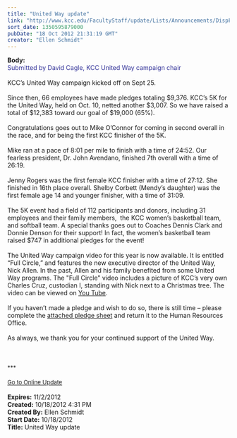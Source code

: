 ```yaml
---
title: "United Way update"
link: "http://www.kcc.edu/FacultyStaff/update/Lists/Announcements/DispForm.aspx?ID=859"
sort_date: 1350595879000
pubDate: "18 Oct 2012 21:31:19 GMT"
creator: "Ellen Schmidt"
---
```


<div><b>Body:</b> <div class="ExternalClass072BE85FFEC6490893E611ADFED6F252"><div><font color="#333399">Submitted by David Cagle, KCC United Way campaign chair</font></div>
<div> </div>
<div>KCC’s United Way campaign kicked off on Sept 25. </div>
<div> </div>
<div>Since then, 66 employees have made pledges totaling $9,376. KCC’s 5K for the United Way, held on Oct. 10, netted another $3,007. So we have raised a total of $12,383 toward our goal of $19,000 (65%).</div>
<div> </div>
<div>Congratulations goes out to Mike O’Connor for coming in second overall in the race, and for being the first KCC finisher of the 5K.</div>
<div> </div>
<div>Mike ran at a pace of 8:01 per mile to finish with a time of 24:52. Our fearless president, Dr. John Avendano, finished 7th overall with a time of 26:19.</div>
<div> </div>
<div>Jenny Rogers was the first female KCC finisher with a time of 27:12. She finished in 16th place overall. Shelby Corbett (Mendy’s daughter) was the first female age 14 and younger finisher, with a time of 31:09.</div>
<div> </div>
<div>The 5K event had a field of 112 participants and donors, including 31 employees and their family members,  the KCC women’s basketball team, and softball team. A special thanks goes out to Coaches Dennis Clark and Donnie Denson for their support! In fact, the women’s basketball team raised $747 in additional pledges for the event!</div>
<div> </div>
<div>The United Way campaign video for this year is now available. It is entitled “Full Circle,” and features the new executive director of the United Way, Nick Allen. In the past, Allen and his family benefited from some United Way programs. The &quot;Full Circle&quot; video includes a picture of KCC’s very own Charles Cruz, custodian I, standing with Nick next to a Christmas tree. The video can be viewed on <a href="http://www.youtube.com/watch?v=b3z4tSBmXpE">You Tube</a>. </div>
<div> </div>
<div>If you haven’t made a pledge and wish to do so, there is still time – please complete the <a href="/Community/Documents/2012-UW-Pledge-form.pdf">attached pledge sheet</a> and return it to the Human Resources Office.</div>
<div> </div>
<div>As always, we thank you for your continued support of the United Way.  <br /></div>
<div> </div>
<div>
<div>
<div>
<div> </div>
<div> </div>
<div>
<div><font size="2">***</font></div>
<div><font size="2"></font> </div>
<div><font size="2"><a href="/FacultyStaff/update/Pages/dailyupdate.aspx">Go to Online Update</a></font><font size="2"></font></div>
<div><font size="2"></font> </div></div></div></div></div></div></div>
<div><b>Expires:</b> 11/2/2012</div>
<div><b>Created:</b> 10/18/2012 4:31 PM</div>
<div><b>Created By:</b> Ellen Schmidt</div>
<div><b>Start Date:</b> 10/18/2012</div>
<div><b>Title:</b> United Way update</div>
</div>
